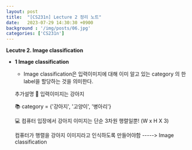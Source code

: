 ```yaml
---
layout: post
title:  "[CS231n] Lecture 2 정리 노트"
date:   2023-07-29 14:30:30 +0900
background : '/img/posts/06.jpg'
categories: ['CS231n']
---
```


**Lecutre 2. Image classification**
* __1 Image classification__
    *   Image classification은 입력이미지에 대해 이미 알고 있는 category 의 한 label을 할당하는 것을 의미한다.

        
    추가설명
    :dog: 입력이미지는 강아지 

    :books: category = {'강아지', '고양이', '병아리'}
    
    :computer: 컴퓨터 입장에서 강아지 이미지는 단순 3차원 행렬일뿐! (W x H X 3)


    컴퓨터가 행렬을 강아지 이미지라고 인식하도록 만들어야함 -----> Image classification



